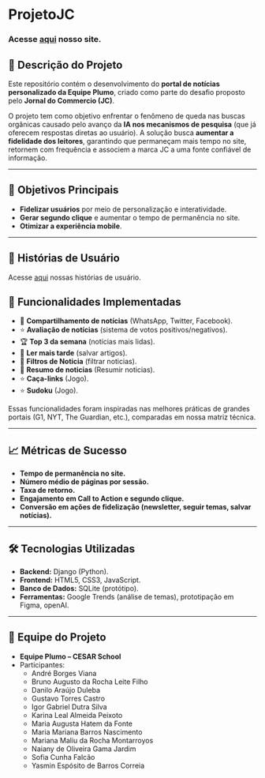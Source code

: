 # ProjetoJC
### Acesse [aqui](https://jcproject.azurewebsites.net/) nosso site.

## 📌 Descrição do Projeto
Este repositório contém o desenvolvimento do **portal de notícias personalizado da Equipe Plumo**, criado como parte do desafio proposto pelo **Jornal do Commercio (JC)**.  

O projeto tem como objetivo enfrentar o fenômeno de queda nas buscas orgânicas causado pelo avanço da **IA nos mecanismos de pesquisa** (que já oferecem respostas diretas ao usuário). A solução busca **aumentar a fidelidade dos leitores**, garantindo que permaneçam mais tempo no site, retornem com frequência e associem a marca JC a uma fonte confiável de informação.

---

## 🎯 Objetivos Principais
- **Fidelizar usuários** por meio de personalização e interatividade.  
- **Gerar segundo clique** e aumentar o tempo de permanência no site.
- **Otimizar a experiência mobile**.  

---

## 📖 Histórias de Usuário

Acesse [aqui](https://docs.google.com/document/d/1mwm4nb6xFgJM3tm10Y9zcyyIu7CfqOX0JvPXR5SX3ro/edit?usp=sharing) nossas histórias de usuário.

## 🚀 Funcionalidades Implementadas
- 📌 **Compartilhamento de notícias** (WhatsApp, Twitter, Facebook).  
- ⭐ **Avaliação de notícias** (sistema de votos positivos/negativos).  
- 🏆 **Top 3 da semana** (notícias mais lidas).  
- 📑 **Ler mais tarde** (salvar artigos).
- 📑 **Filtros de Noticia** (filtrar noticias).
- 📌 **Resumo de noticias** (Resumir noticias).
- ⭐ **Caça-links** (Jogo).
- ⭐ **Sudoku** (Jogo).

Essas funcionalidades foram inspiradas nas melhores práticas de grandes portais (G1, NYT, The Guardian, etc.), comparadas em nossa matriz técnica.

---

## 📈 Métricas de Sucesso
- **Tempo de permanência no site.**  
- **Número médio de páginas por sessão.**  
- **Taxa de retorno.**  
- **Engajamento em Call to Action e segundo clique.**  
- **Conversão em ações de fidelização (newsletter, seguir temas, salvar notícias).**

---

## 🛠️ Tecnologias Utilizadas
- **Backend:** Django (Python).  
- **Frontend:** HTML5, CSS3, JavaScript.  
- **Banco de Dados:** SQLite (protótipo).  
- **Ferramentas:** Google Trends (análise de temas), prototipação em Figma, openAI.

---

## 👥 Equipe do Projeto
- **Equipe Plumo – CESAR School**  
- Participantes:
  - André Borges Viana
  - Bruno Augusto da Rocha Leite Filho
  - Danilo Araújo Duleba
  - Gustavo Torres Castro
  - Igor Gabriel Dutra Silva
  - Karina Leal Almeida Peixoto
  - Maria Augusta Hatem da Fonte
  - Maria Mariana Barros Nascimento
  - Mariana Maliu da Rocha Montarroyos
  - Naiany de Oliveira Gama Jardim
  - Sofia Cunha Falcão
  - Yasmin Espósito de Barros Correia
